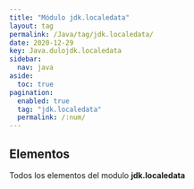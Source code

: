 ```yaml
---
title: "Módulo jdk.localedata"
layout: tag
permalink: /Java/tag/jdk.localedata/
date: 2020-12-29
key: Java.dulojdk.localedata
sidebar: 
  nav: java
aside: 
  toc: true
pagination: 
  enabled: true
  tag: "jdk.localedata"
  permalink: /:num/
---
```


<h2>Elementos</h2>
Todos los elementos del modulo <strong>jdk.localedata</strong>
